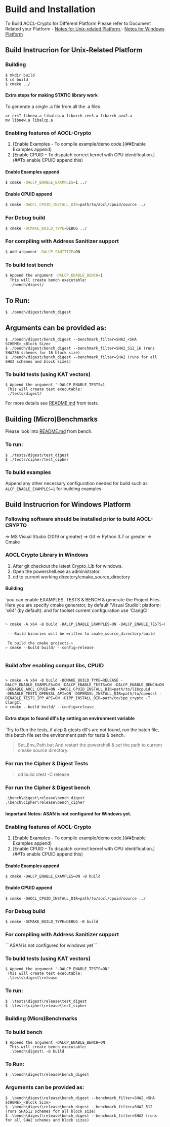 # Build and Installation

To Build AOCL-Crypto for Different Platform Please refer to Document Related your Platform
    - [ Notes for Unix-related Platform  ](#md_BUILD)
    - [ Notes for Windows Platform  ](#md_BUILD_Windows)

<a name="md_BUILD"></a>

## Build Instrucrion for Unix-Related Platform

### Building

```shell
$ mkdir build
$ cd build
$ cmake ../
```

#### Extra steps for making STATIC library work
 To generate a single .a file from all the .a files
```shell
ar crsT libnew.a libalcp.a libarch_zen3.a libarch_avx2.a
mv libnew.a libalcp.a
```

### Enabling features of AOCL-Crypto

1. [Enable Examples - To compile example/demo code.](##Enable Examples append)
2. [Enable CPUID - To dispatch correct kernel with CPU identification.](##To enable CPUID append this)

#### Enable Examples append

```sh
$ cmake -DALCP_ENABLE_EXAMPLES=1 ../
```

#### Enable CPUID append

```bash
$ cmake -DAOCL_CPUID_INSTALL_DIR=path/to/aocl/cpuid/source ../
```

### For Debug build

```sh
$ cmake -DCMAKE_BUILD_TYPE=DEBUG ../
```

### For compiling with Address Sanitizer support

```sh
$ Add argument -DALCP_SANITIZE=ON
```

### To build test bench

```sh
$ Append the argument -DALCP_ENABLE_BENCH=1
  This will create bench executable:
  ./bench/digest/
```
## To Run:
```
$ ./bench/digest/bench_digest
```
## Arguments can be provided as:
```
$ ./bench/digest/bench_digest --benchmark_filter=SHA2_<SHA SCHEME>_<Block Size>
$ ./bench/digest/bench_digest --benchmark_filter=SHA2_512_16 (runs SHA256 schemes for 16 block size)
$ ./bench/digest/bench_digest --benchmark_filter=SHA2 (runs for all SHA2 schemes and block sizes)
```

### To build tests (using KAT vectors)
```
$ Append the argument '-DALCP_ENABLE_TESTS=1'
 This will create test executable:
 ./tests/digest/
```
For more details see [README.md](tests/README.md) from tests.

## Building (Micro)Benchmarks

Please look into [README.md](bench/README.md) from bench.

 ### To run:
 ```  shell
 $ ./tests/digest/test_digest
 $ ./tests/cipher/test_cipher
 ```


### To build examples
Append any other necessary configuration needed for build such as 
`ALCP_ENABLE_EXAMPLES=1` for building examples

<a name="md_BUILD_Windows"></a>

## Build Instrucrion for Windows Platform

### Following software should be installed prior to build AOCL-CRYPTO 

=> MS Visual Studio (2019 or greater)
=> Git
=> Python 3.7 or greater
=> Cmake

### AOCL Crypto Library in Windows

1. After git checkout the latest Crypto_Lib for windows.
2. Open the powershell.exe as administrator.
3. cd to current working directory/cmake_source_directory

#### Building

`you can enable EXAMPLES, TESTS & BENCH & generate the Project Files. Here you are specify cmake generator, by default 'Visual Studio': platform: 'x64' (by default): and for toolset current configuration use 'ClangCl'

```Powershell

> cmake -A x64 -B build -DALCP_ENABLE_EXAMPLES=ON -DALCP_ENABLE_TESTS=ON -DALCP_ENABLE_BENCH=ON -DCMAKE_BUILD_TYPE=RELEASE -T ClangCl
 
 ---Build binaries will be written to cmake_source_directory/build
 
 To build the cmake projects->
> cmake --build build/ --config=release
 

```
### Build after enabling compat libs, CPUID
```Enabling openSSL, IPP-Crypto

> cmake -A x64 -B build -DCMAKE_BUILD_TYPE=RELEASE -DALCP_ENABLE_EXAMPLES=ON -DALCP_ENABLE_TESTS=ON -DALCP_ENABLE_BENCH=ON -DENABLE_AOCL_CPUID=ON -DAOCL_CPUID_INSTALL_DIR=path/to/libcpuid 
-DENABLE_TESTS_OPENSSL_API=ON -DOPENSSL_INSTALL_DIR=path/to/openssl -DENABLE_TESTS_IPP_API=ON -DIPP_INSTALL_DIR=path/to/ipp_crypto -T ClangCl
> cmake --build build/ --config=release
```

#### Extra steps to found dll's by setting an environment variable
`Try to Run the tests, if alcp & gtests dll's are not found, run the batch file, this batch file set the environment path for tests & bench.

> Set_Env_Path.bat
And restart the powershell & set the path to current cmake source directory.

### For run the Cipher & Digest Tests
> cd build
> ctest -C release

### For run the Cipher & Digest bench
``` For running the benchmarking for cipher & digests, you can run the following batch files
.\bench\digest\release\bench_digest
.\bench\cipher\release\bench_cipher
```

#### Important Notes: ASAN is not configured for Windows yet. #### 


### Enabling features of AOCL-Crypto

1. [Enable Examples - To compile example/demo code.](##Enable Examples append)
2. [Enable CPUID - To dispatch correct kernel with CPU identification.](##To enable CPUID append this)

#### Enable Examples append

```
$ cmake -DALCP_ENABLE_EXAMPLES=ON -B build
```

#### Enable CPUID append

```
$ cmake -DAOCL_CPUID_INSTALL_DIR=path/to/aocl/cpuid/source ../
```

### For Debug build

```
$ cmake -DCMAKE_BUILD_TYPE=DEBUG -B build
```

### For compiling with Address Sanitizer support
```ASAN is not configured for windows yet````

### To build tests (using KAT vectors)
```
$ Append the argument '-DALCP_ENABLE_TESTS=ON'
 This will create test executable:
 .\tests\digest\release
```

### To run:
 ```  PS
 $ .\tests\digest\release\test_digest
 $ .\tests\cipher\release\test_cipher
 ```

### Building (Micro)Benchmarks

### To build  bench

```
$ Append the argument -DALCP_ENABLE_BENCH=ON
  This will create bench executable:
  .\bench\digest\ -B build
```
 ### To Run:
```
$ .\bench\digest\release\bench_digest
```
### Arguments can be provided as:

``` PS
$ .\bench\digest\release\bench_digest --benchmark_filter=SHA2_<SHA SCHEME>_<Block Size>
$ .\bench\digest\release\bench_digest --benchmark_filter=SHA2_512 (runs SHA512 schemes for all block size)
$ .\bench\digest\release\bench_digest --benchmark_filter=SHA2 (runs for all SHA2 schemes and block sizes)
```
